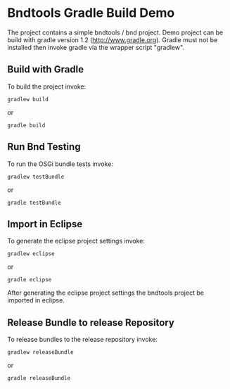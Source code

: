 # Bndtools Gradle Build Demo

The project contains a simple bndtools / bnd project. 
Demo project can be build with gradle version 1.2 (http://www.gradle.org).
Gradle must not be installed then invoke gradle via the wrapper script "gradlew".

## Build with Gradle

To build the project invoke:

    gradlew build
    
or
    
    gradle build
    
## Run Bnd Testing 

To run the OSGi bundle tests invoke:

    gradlew testBundle
    
or
    
    gradle testBundle

## Import in Eclipse

To generate the eclipse project settings invoke:

    gradlew eclipse
    
or 
    
    gradle eclipse

After generating the eclipse project settings the bndtools project be imported in eclipse.

## Release Bundle to release Repository

To release bundles to the release repository invoke:
    
    gradlew releaseBundle
    
or

    gradle releaseBundle